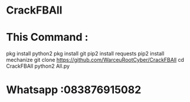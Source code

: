 # CrackFBAll

# This Command :
pkg install python2 
pkg install git
pip2 install requests
pip2 install mechanize
git clone https://github.com/WarceuRootCyber/CrackFBAll
cd CrackFBAll
python2 All.py

# Whatsapp :083876915082
